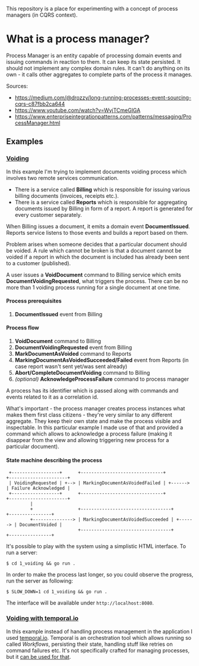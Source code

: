 This repository is a place for experimenting with a concept of process managers (in CQRS context). 

# What is a process manager?

Process Manager is an entity capable of processing domain events and issuing commands in reaction to them. It can keep its state persisted. It should not implement any complex domain rules. It can't do anything on its own - it calls other aggregates to complete parts of the process it manages. 

Sources:
* https://medium.com/@drozzy/long-running-processes-event-sourcing-cqrs-c87fbb2ca644
* https://www.youtube.com/watch?v=WvjTCmeGlGA
* https://www.enterpriseintegrationpatterns.com/patterns/messaging/ProcessManager.html

## Examples 

### [Voiding](1_voiding)
In this example I'm trying to implement documents voiding process which involves two remote services communication. 

* There is a service called **Billing** which is responsible for issuing various billing documents (invoices, receipts etc.). 
* There is a service called **Reports** which is responsible for aggregating documents issued by Billing in form 
of a report. A report is generated for every customer separately. 

When Billing issues a document, it emits a domain event **DocumentIssued**. Reports service listens to those events and builds a report based on them.  

Problem arises when someone decides that a particular document should be voided. A rule which cannot be broken
is that a document cannot be voided if a report in which the document is included has already been sent to a customer (published). 

A user issues a **VoidDocument** command to Billing service which emits **DocumentVoidingRequested**, what triggers the process.
There can be no more than 1 voiding process running for a single document at one time.

#### Process prerequisites
1. **DocumentIssued** event from Billing 

#### Process flow
1. **VoidDocument** command to Billing
2. **DocumentVoidingRequested** event from Billing   
3. **MarkDocumentAsVoided** command to Reports 
4. **MarkingDocumentAsVoidedSucceeded/Failed** event from Reports (in case report wasn't sent yet/was sent already)
5. **Abort/CompleteDocumentVoiding** command to Billing 
6. *(optional)* **AcknowledgeProcessFailure** command to process manager

A process has its identifier which is passed along with commands and events related to it as a correlation id. 

What's important - the process manager creates process instances what makes them first class citizens - 
they're very similar to any different aggregate. They keep their own state and make the process 
visible and inspectable. In this particular example I made use of that and provided a command which 
allows to acknowledge a process failure (making it disappear from the view and allowing triggering new process for a particular document).

#### State machine describing the process
```
 +------------------+      +-------------------------------+          +----------------------+
 | VoidingRequested | +--> | MarkingDocumentAsVoidedFailed | +------> | Failure Acknowledged |
 +------------------+      +-------------------------------+          +----------------------+
         |
         +                 +----------------------------------+          +----------------+
         +---------------> | MarkingDocumentAsVoidedSucceeded | +------> | DocumentVoided |
                           +----------------------------------+          +----------------+
```


It's possible to play with the system using a simplistic HTML interface. To run a server: 
```
$ cd 1_voiding && go run .
``` 

In order to make the process last longer, so you could observe the progress, run the server as following:
```
$ SLOW_DOWN=1 cd 1_voiding && go run .
``` 
The interface will be available under `http://localhost:8080`.

### [Voiding with temporal.io](2_temporal)
In this example instead of handling process management in the application I used [temporal.io](https://temporal.io). 
Temporal is an orchestration tool which allows running so called _Workflows_, persisting their state, handling stuff 
like retries on command failures etc. It's not specifically crafted for managing processes, but it [can be used for that](https://docs.temporal.io/docs/use-cases-long-running). 

